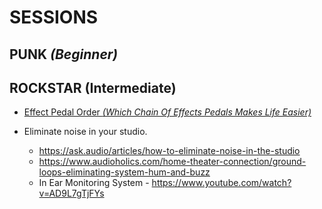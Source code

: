 # SESSIONS

## PUNK _(Beginner)_

## ROCKSTAR (Intermediate)

- [Effect Pedal Order _(Which Chain Of Effects Pedals Makes Life Easier)_](https://www.justinguitar.com/guitar-lessons/effect-pedal-order-fx-151)

- Eliminate noise in your studio.
  - https://ask.audio/articles/how-to-eliminate-noise-in-the-studio
  - https://www.audioholics.com/home-theater-connection/ground-loops-eliminating-system-hum-and-buzz
  - In Ear Monitoring System - https://www.youtube.com/watch?v=AD9L7gTjFYs
